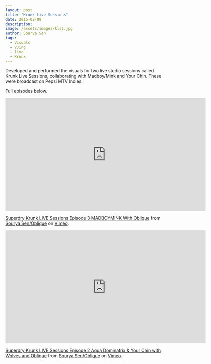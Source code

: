 ```yaml
---
layout: post
title: "Krunk Live Sessions"
date: 2015-08-08
description:
image: /assets/images/kls2.jpg
author: Sourya Sen
tags:
  - Visuals
  - VJing
  - live
  - Krunk
---
```


Developed and performed the visuals for two live studio sessions called Krunk Live Sessions, collaborating with Madboy/Mink and Your Chin. These were broadcast on Pepsi MTV Indies.

Full episodes below.

<iframe src="https://player.vimeo.com/video/194507733" width="640" height="360" frameborder="0" allow="autoplay; fullscreen" allowfullscreen></iframe>
<p><a href="https://vimeo.com/194507733">Superdry Krunk LIVE Sessions Episode 3 MADBOYMINK With Oblique</a> from <a href="https://vimeo.com/ayruos">Sourya Sen/Oblique</a> on <a href="https://vimeo.com">Vimeo</a>.</p>

<iframe src="https://player.vimeo.com/video/194507487" width="640" height="360" frameborder="0" allow="autoplay; fullscreen" allowfullscreen></iframe>
<p><a href="https://vimeo.com/194507487">Superdry Krunk LIVE Sessions Episode 2 Aqua Dominatrix &amp; Your Chin with Wolves and Oblique</a> from <a href="https://vimeo.com/ayruos">Sourya Sen/Oblique</a> on <a href="https://vimeo.com">Vimeo</a>.</p>
